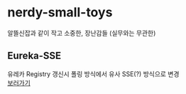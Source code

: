 # nerdy-small-toys
알뜰신잡과 같이 작고 소중한, 장난감들 (실무와는 무관한)

## Eureka-SSE

유레카 Registry 갱신시 폴링 방식에서 유사 SSE(?) 방식으로 변경  
[보러가기](./eureka-sse/README.md)